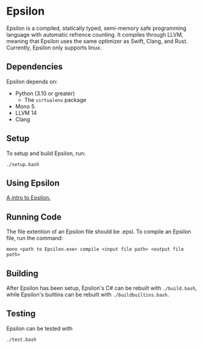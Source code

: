 # Epsilon

Epsilon is a compiled, statically typed, semi-memory safe programming language with automatic refrence counting. It compiles through LLVM, meaning that Epsilon uses the same optimizer as Swift, Clang, and Rust. Currently, Epsilon only supports linux.

## Dependencies

Epsilon depends on:

* Python (3.10 or greater)
    * The `virtualenv` package
* Mono 5
* LLVM 14
* Clang

## Setup

To setup and build Epsilon, run:

    ./setup.bash

## Using Epsilon

[A intro to Epsilon.](docs/intro.md)

## Running Code

The file extention of an Epsilon file should be .epsl. To compile an Epsilon file, run the command:

    mono <path to Epsilon.exe> compile <input file path> <output file path>

## Building

After Epsilon has been setup, Epsilon's C# can be rebuilt with `./build.bash`, while Epsilon's builtins can be rebuilt with `./buildbuiltins.bash`.

## Testing

Epsilon can be tested with

    ./test.bash
